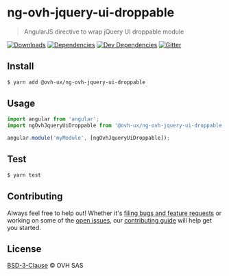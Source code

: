 # ng-ovh-jquery-ui-droppable

> AngularJS directive to wrap jQuery UI droppable module

[![Downloads](https://badgen.net/npm/dt/@ovh-ux/ng-ovh-jquery-ui-droppable)](https://npmjs.com/package/@ovh-ux/ng-ovh-jquery-ui-droppable) [![Dependencies](https://badgen.net/david/dep/ovh-ux/ng-ovh-jquery-ui-droppable)](https://npmjs.com/package/@ovh-ux/ng-ovh-jquery-ui-droppable?activeTab=dependencies) [![Dev Dependencies](https://badgen.net/david/dev/ovh-ux/ng-ovh-jquery-ui-droppable)](https://npmjs.com/package/@ovh-ux/ng-ovh-jquery-ui-droppable?activeTab=dependencies) [![Gitter](https://badgen.net/badge/gitter/ovh-ux/blue?icon=gitter)](https://gitter.im/ovh/ux)

## Install

```sh
$ yarn add @ovh-ux/ng-ovh-jquery-ui-droppable
```

## Usage

```js
import angular from 'angular';
import ngOvhJqueryUiDroppable from '@ovh-ux/ng-ovh-jquery-ui-droppable';

angular.module('myModule', [ngOvhJqueryUiDroppable]);
```

## Test

```sh
$ yarn test
```

## Contributing

Always feel free to help out! Whether it's [filing bugs and feature requests](https://github.com/ovh-ux/ng-ovh-jquery-ui-droppable/issues/new) or working on some of the [open issues](https://github.com/ovh-ux/ng-ovh-jquery-ui-droppable/issues), our [contributing guide](CONTRIBUTING.md) will help get you started.

## License

[BSD-3-Clause](LICENSE) © OVH SAS
